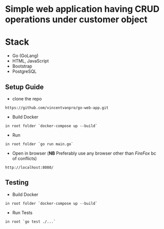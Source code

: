 # Simple web application having CRUD operations under customer object

# Stack
*  Go (GoLang)
*  HTML, JavaScript
*  Bootstrap
*  PostgreSQL


## Setup Guide

* clone the repo
```
https://github.com/vincentvanpro/go-web-app.git
```
* Build Docker
```
in root folder `docker-compose up --build`
```
* Run
```
in root folder `go run main.go`
```
* Open in browser (**NB** Preferably use any browser other than *FireFox* bc of conflicts)
```
http://localhost:8080/
```


## Testing
* Build Docker
```
in root folder `docker-compose up --build`
```
* Run Tests
```
in root `go test ./...`
```